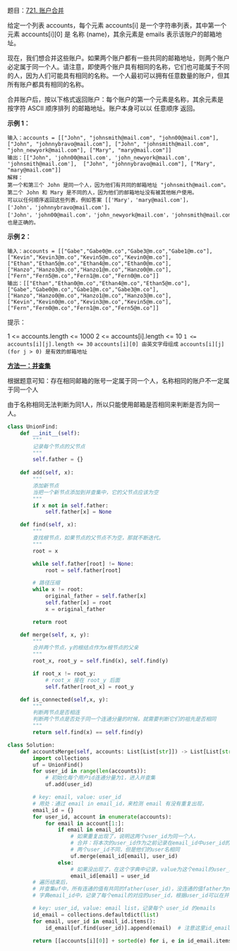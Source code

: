 题目：[721. 账户合并](https://leetcode-cn.com/problems/accounts-merge/)

给定一个列表 accounts，每个元素 accounts[i] 是一个字符串列表，其中第一个元素 accounts[i][0] 是 名称 (name)，其余元素是 emails 表示该账户的邮箱地址。

现在，我们想合并这些账户。如果两个账户都有一些共同的邮箱地址，则两个账户必定属于同一个人。请注意，即使两个账户具有相同的名称，它们也可能属于不同的人，因为人们可能具有相同的名称。一个人最初可以拥有任意数量的账户，但其所有账户都具有相同的名称。

合并账户后，按以下格式返回账户：每个账户的第一个元素是名称，其余元素是 按字符 ASCII 顺序排列 的邮箱地址。账户本身可以以 任意顺序 返回。

**示例 1：**

```
输入：accounts = [["John", "johnsmith@mail.com", "john00@mail.com"], ["John", "johnnybravo@mail.com"], ["John", "johnsmith@mail.com", "john_newyork@mail.com"], ["Mary", "mary@mail.com"]]
输出：[["John", 'john00@mail.com', 'john_newyork@mail.com', 'johnsmith@mail.com'],  ["John", "johnnybravo@mail.com"], ["Mary", "mary@mail.com"]]
解释：
第一个和第三个 John 是同一个人，因为他们有共同的邮箱地址 "johnsmith@mail.com"。 
第二个 John 和 Mary 是不同的人，因为他们的邮箱地址没有被其他帐户使用。
可以以任何顺序返回这些列表，例如答案 [['Mary'，'mary@mail.com']，['John'，'johnnybravo@mail.com']，
['John'，'john00@mail.com'，'john_newyork@mail.com'，'johnsmith@mail.com']] 也是正确的。
```

**示例 2：**

```
输入：accounts = [["Gabe","Gabe0@m.co","Gabe3@m.co","Gabe1@m.co"],["Kevin","Kevin3@m.co","Kevin5@m.co","Kevin0@m.co"],["Ethan","Ethan5@m.co","Ethan4@m.co","Ethan0@m.co"],["Hanzo","Hanzo3@m.co","Hanzo1@m.co","Hanzo0@m.co"],["Fern","Fern5@m.co","Fern1@m.co","Fern0@m.co"]]
输出：[["Ethan","Ethan0@m.co","Ethan4@m.co","Ethan5@m.co"],["Gabe","Gabe0@m.co","Gabe1@m.co","Gabe3@m.co"],["Hanzo","Hanzo0@m.co","Hanzo1@m.co","Hanzo3@m.co"],["Kevin","Kevin0@m.co","Kevin3@m.co","Kevin5@m.co"],["Fern","Fern0@m.co","Fern1@m.co","Fern5@m.co"]]
```

提示：

1 <= accounts.length <= 1000
2 <= accounts[i].length <= 10
`1 <= accounts[i][j].length <= 30`
`accounts[i][0] 由英文字母组成`
`accounts[i][j] (for j > 0) 是有效的邮箱地址`

[**方法一：并查集**](https://leetcode-cn.com/problems/accounts-merge/solution/tu-jie-yi-ran-shi-bing-cha-ji-by-yexiso-5ncf/)

根据题意可知：存在相同邮箱的账号一定属于同一个人，名称相同的账户不一定属于同一个人

由于名称相同无法判断为同1人，所以只能使用邮箱是否相同来判断是否为同一人。

```python
class UnionFind:
    def __init__(self):
        """
        记录每个节点的父节点
        """
        self.father = {}    
    
    def add(self, x):
        """
        添加新节点
        当把一个新节点添加到并查集中，它的父节点应该为空
        """
        if x not in self.father:
            self.father[x] = None

    def find(self, x):
        """
        查找根节点，如果节点的父节点不为空，那就不断迭代。
        """
        root = x

        while self.father[root] != None:
            root = self.father[root]

        # 路径压缩
        while x != root:
            original_father = self.father[x]
            self.father[x] = root
            x = original_father

        return root

    def merge(self, x, y):
        """
        合并两个节点，y的根结点作为x根节点的父亲
        """
        root_x, root_y = self.find(x), self.find(y)

        if root_x != root_y:
          	# root_x 接在 root_y 后面
            self.father[root_x] = root_y

    def is_connected(self,x, y):
        """
        判断两节点是否相连
        判断两个节点是否处于同一个连通分量的时候，就需要判断它们的祖先是否相同
        """
        return self.find(x) == self.find(y)

class Solution:
    def accountsMerge(self, accounts: List[List[str]]) -> List[List[str]]:
        import collections
        uf = UnionFind()
        for user_id in range(len(accounts)):
            # 初始化每个用户id连通分量为1，进入并查集
            uf.add(user_id)

        # key: email, value: user_id
        # 用处：通过 email in email_id，来检测 email 有没有重复出现，
        email_id = {}
        for user_id, account in enumerate(accounts):
            for email in account[1:]:
                if email in email_id:
                    # 如果重复出现了，说明这两个user_id为同一个人，
                    # 合并：将本次的user_id作为之前记录在email_id中user_id的父亲
                    # 两个user_id不同，但是他们的user名相同
                    uf.merge(email_id[email], user_id)
                else:
                    # 如果没出现了，在这个字典中记录，value为这个email的user_id
                    email_id[email] = user_id
        # 遍历结束后，
        # 并查集uf中，所有连通的值有共同的father(user_id)，没连通的值father为none
        # 字典email_id中，记录了每个email的对应的user_id，根据user_id可以在并查集中找到他的father

        # key: user_id, value: email list，记录每个 user_id 的emails
        id_email = collections.defaultdict(list)
        for email, user_id in email_id.items():
            id_email[uf.find(user_id)].append(email)  # 注意这里id_email的key

        return [[accounts[i][0]] + sorted(e) for i, e in id_email.items()]


```
